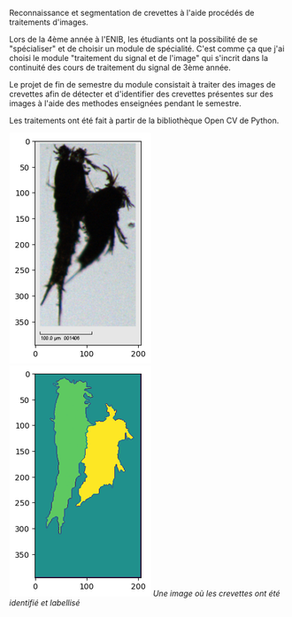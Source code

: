 Reconnaissance et segmentation de crevettes à l'aide procédés de traitements d'images.

Lors de la 4ème année à l'ENIB, les étudiants ont la possibilité de se "spécialiser" et de choisir un module de spécialité. C'est comme ça que j'ai choisi le module "traitement du signal et de l'image" qui s'incrit dans la continuité des cours de traitement du signal de 3ème année.

Le projet de fin de semestre du module consistait à traiter des images de crevettes afin de détecter et d'identifier des crevettes présentes sur des images à l'aide des methodes enseignées pendant le semestre.

Les traitements ont été fait à partir de la bibliothèque Open CV de Python.

![crevettes1](img/crevettes.png)
![crevettes2](img/crevettes_c.png)
_Une image où les crevettes ont été identifié et labellisé_